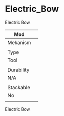 # Electric_Bow

Electric Bow

| Mod |  |
| --- | --- |
| Mekanism |  |
|  |  |
| Type |  |
| Tool |  |
|  |  |
| Durability |  |
| N/A |  |
|  |  |
| Stackable |  |
| No |  |
|  |  |

Electric Bow
